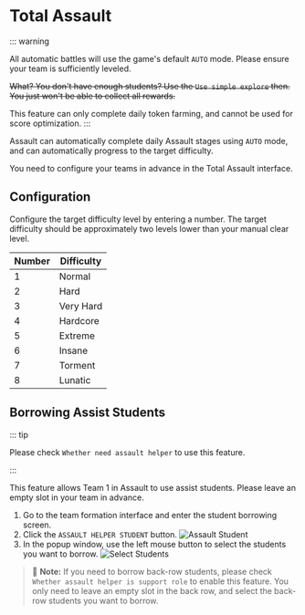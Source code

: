 <LanguageWarn/>

# Total Assault

::: warning

All automatic battles will use the game's default `AUTO` mode. Please ensure your team is sufficiently leveled.

~~What? You don't have enough students? Use the `Use simple explore` then. You just won't be able to collect all rewards.~~

This feature can only complete daily token farming, and cannot be used for score optimization.
:::

Assault can automatically complete daily Assault stages using `AUTO` mode, and can automatically progress to the target difficulty.

You need to configure your teams in advance in the Total Assault interface.

## Configuration

Configure the target difficulty level by entering a number. The target difficulty should be approximately two levels lower than your manual clear level.

| **Number** | **Difficulty** |
| ---------- | ------------- |
| 1          | Normal        |
| 2          | Hard          |
| 3          | Very Hard     |
| 4          | Hardcore      |
| 5          | Extreme       |
| 6          | Insane        |
| 7          | Torment       |
| 8          | Lunatic       |

## Borrowing Assist Students

::: tip

Please check `Whether need assault helper` to use this feature.

:::

This feature allows Team 1 in Assault to use assist students. Please leave an empty slot in your team in advance.

1. Go to the team formation interface and enter the student borrowing screen.
2. Click the `ASSAULT HELPER STUDENT` button.
![Assault Student](/img/assault/assault_helper_1.png)
1. In the popup window, use the left mouse button to select the students you want to borrow.
![Select Students](/img/assault/assault_helper_2.png)

> :memo: **Note:** If you need to borrow back-row students, please check `Whether assault helper is support role` to enable this feature. You only need to leave an empty slot in the back row, and select the back-row students you want to borrow.


